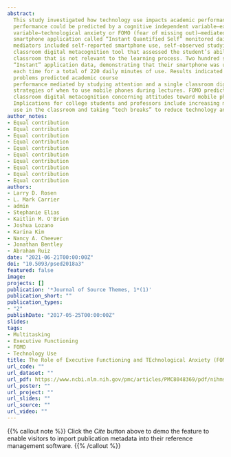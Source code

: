 ```yaml
---
abstract: 
  This study investigated how technology use impacts academic performance. A proposed model postulated that academic
  performance could be predicted by a cognitive independent variable–executive functioning problems–and an affective independent
  variable–technological anxiety or FOMO (fear of missing out)–mediated by how students choose to use technology. An unobtrusive
  smartphone application called “Instant Quantified Self” monitored daily smartphone un-locks and daily minutes of use. Other
  mediators included self-reported smartphone use, self-observed studying attention, self-reported multitasking preference, and a
  classroom digital metacognition tool that assessed the student’s ability to understand the ramifications of technology use in the
  classroom that is not relevant to the learning process. Two hundred sixteen participants collected an average of 56 days of
  “Instant” application data, demonstrating that their smartphone was unlocked more than 60 times a day for three to four minutes
  each time for a total of 220 daily minutes of use. Results indicated that executive functioning 
  problems predicted academic course
  performance mediated by studying attention and a single classroom digital metacognition subscale concerning availability of
  strategies of when to use mobile phones during lectures. FOMO predicted performance directly as well as mediated by a second
  classroom digital metacognition concerning attitudes toward mobile phone use during lectures. 
  Implications for college students and professors include increasing metacognition about technology 
  use in the classroom and taking “tech breaks” to reduce technology anxiety.
author_notes:
- Equal contribution
- Equal contribution
- Equal contribution
- Equal contribution
- Equal contribution
- Equal contribution
- Equal contribution
- Equal contribution
- Equal contribution
- Equal contribution
authors:
- Larry D. Rosen
- L. Mark Carrier
- admin
- Stephanie Elias
- Kaitlin M. O'Brien
- Joshua Lozano
- Karina Kim
- Nancy A. Cheever
- Jonathan Bentley
- Abraham Ruiz
date: "2021-06-21T00:00:00Z"
doi: "10.5093/psed2018a3"
featured: false
image:
projects: []
publication: '*Journal of Source Themes, 1*(1)'
publication_short: ""
publication_types:
- "2"
publishDate: "2017-05-25T00:00:00Z"
slides: 
tags:
- Multitasking
- Executive Functioning
- FOMO
- Technology Use
title: The Role of Executive Functioning and TEchnological Anxiety (FOMO) in College Course Performance as Mediated by Technology Usage and Multitasking Habits
url_code: ""
url_dataset: ""
url_pdf: https://www.ncbi.nlm.nih.gov/pmc/articles/PMC8048369/pdf/nihms-1058029.pdf
url_poster: ""
url_project: ""
url_slides: ""
url_source: ""
url_video: ""
---
```


{{% callout note %}}
Click the *Cite* button above to demo the feature to enable visitors to import publication metadata into their reference management software.
{{% /callout %}}
